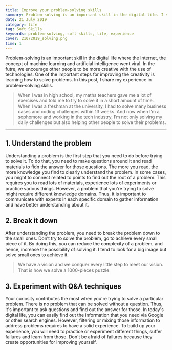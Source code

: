 ```yaml
---
title: Improve your problem-solving skills
summary: Problem-solving is an important skill in the digital life. I share my knowledge to improve this skill based on my experience.
date: 21 July 2019
category: life
tag: Soft Skills
keywords: problem-solving, soft skills, life, experience
cover: 21072019_solving.png
time: 1
---
```


Problem-solving is an important skill in the digital life where the Internet, the concept of machine learning and artificial intelligence went viral. In the futre, we encourage other people to be more creative with the use of technologies. One of the important steps for improving the creativity is learning how to solve problems. In this post, I share my experience in problem-solving skills.

> When I was in high school, my maths teachers gave me a lot of exercises and told me to try to solve it in a short amount of time. When I was a freshman at the university, I had to solve many business cases and coding challenges within 13 weeks. And now when I’m a sophomore and working in the tech industry, I’m not only solving my daily challenges but also helping other people to solve their problems.

---

## 1. Understand the problem
Understanding a problem is the first step that you need to do before trying to solve it. To do that, you need to make questions around it and read materials to fidn the answer for those questions. The more you read, the more knowledge you find to clearly understand the problem. In some cases, you might to connect related to points to find out the root of a problem. This requires you to read lots of materials, experience lots of experiments or practice various things. However, a problem that you're trying to solve might require different knowledge domains. Thus, it is important to communicate with experts in each specific domain to gather information and have better understanding about it.

## 2. Break it down
After understanding the problem, you need to break the problem down to the small ones. Don’t try to solve the problem, go to achieve every small piece of it. By doing this, you can reduce the complexity of a problem, and hence, increase the possibility of solving it. I tend to look for a big image but solve small ones to achieve it. 

> We have a vision and we conquer every little step to meet our vision. That is how we solve a 1000-pieces puzzle.

## 3. Experiment with Q&A techniques

Your curiosity contributes the most when you're trying to solve a particular problem. There is no problem that can be solved without a question. Thus, it's important to ask questions and find out the answer for those. In today's digital life, you can easily find out the information that you need via Google or other search engines. However, filtering or mixing those information to address problems requires to have a solid experience. To build up your experience, you will need to practice or experiment different things, suffer failures and learn from those. Don't be afraid of failures because they create opportunities for improving yourself.